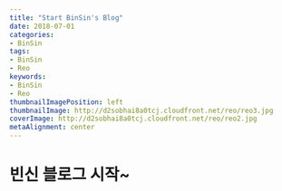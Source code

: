 ```yaml
---
title: "Start BinSin's Blog"
date: 2018-07-01
categories:
- BinSin
tags:
- BinSin
- Reo
keywords:
- BinSin
- Reo
thumbnailImagePosition: left
thumbnailImage: http://d2sobhai8a0tcj.cloudfront.net/reo/reo3.jpg
coverImage: http://d2sobhai8a0tcj.cloudfront.net/reo/reo2.jpg
metaAlignment: center
---
```


# 빈신 블로그 시작~
